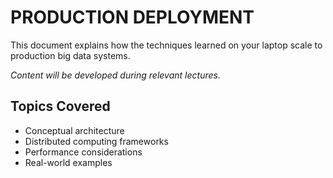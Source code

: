 # PRODUCTION DEPLOYMENT

This document explains how the techniques learned on your laptop scale to production big data systems.

*Content will be developed during relevant lectures.*

## Topics Covered
- Conceptual architecture
- Distributed computing frameworks
- Performance considerations
- Real-world examples

